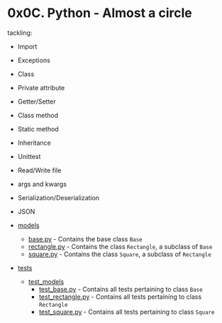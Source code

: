 # 0x0C. Python - Almost a circle

tackling:
* Import
* Exceptions
* Class
* Private attribute
* Getter/Setter
* Class method
* Static method
* Inheritance
* Unittest
* Read/Write file
* args and kwargs
* Serialization/Deserialization
* JSON

* [models](models)
  * [base.py](models/base.py) - Contains the base class `Base`
  * [rectangle.py](models/rectangle.py) - Contains the class `Rectangle`, a subclass of `Base`
  * [square.py](models/square.py) - Contains the class `Square`, a subclass of `Rectangle`
* [tests](tests)
  * [test_models](tests/test_models)
    * [test_base.py](tests/test_models/test_base.py) - Contains all tests pertaining to class `Base`
    * [test_rectangle.py](tests/test_models/test_rectangle.py) - Contains all tests pertaining to class `Rectangle`
    * [test_square.py](tests/test_models/test_square.py) - Contains all tests pertaining to class `Square`
